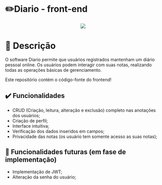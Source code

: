 # ✏️Diario - front-end
<p align='center'>
    <img src="https://img.shields.io/badge/STATUS-EM_ANDAMENTO-purple">
</p>



# 📝 Descrição 
O software Diario permite que usuários registrados mantenham um diário pessoal online. Os usuários podem interagir com suas notas, realizando todas as operações básicas de gerenciamento.<br>
<p>Este repositório contém o código-fonte do frontend!</p>

## ✔️ Funcionalidades

- CRUD (Criação, leitura, alteração e exclusão) completo nas anotações dos usuários;
- Criação de perfil;
- Interface intuitiva;
- Verificação dos dados inseridos em campos;
- Privacidade das notas (os usuário tem somente acesso as suas notas);

## 🚧 Funcionalidades futuras (em fase de implementação)

- Implementação de JWT;
- Alteração da senha do usuário;
